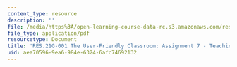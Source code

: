 ```yaml
---
content_type: resource
description: ''
file: /media/https%3A/open-learning-course-data-rc.s3.amazonaws.com/res-21g-001-the-user-friendly-classroom-fall-2020/aea705969ea6984e63246afc74692132_MITRES_21G_001F20_Assn7.pdf
file_type: application/pdf
resourcetype: Document
title: 'RES.21G-001 The User-Friendly Classroom: Assignment 7 - Teaching Online'
uid: aea70596-9ea6-984e-6324-6afc74692132
---
```

